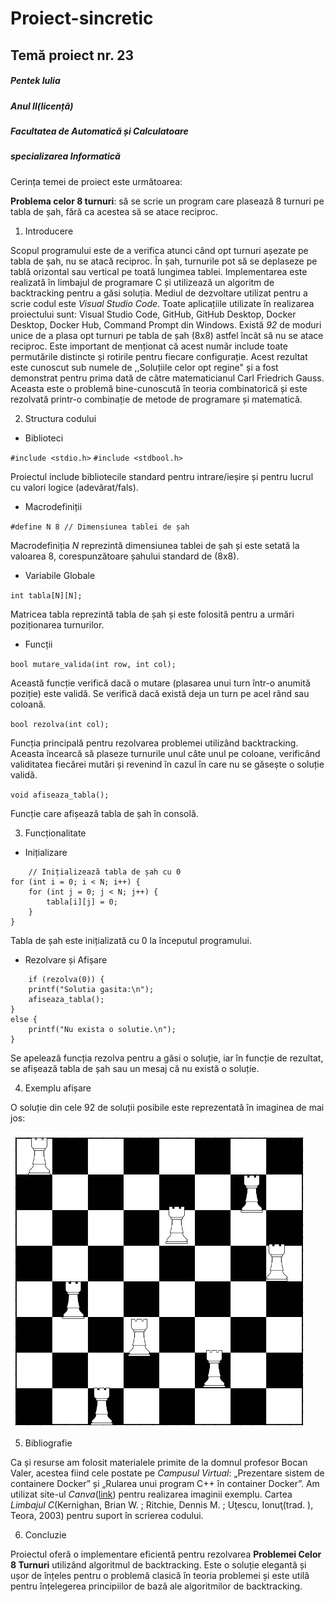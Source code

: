 # Proiect-sincretic
## Temă proiect nr. 23

##### Pentek Iulia 
##### Anul II(licență)
##### Facultatea de Automatică și Calculatoare
##### specializarea Informatică




Cerința temei de proiect este următoarea:

**Problema celor 8 turnuri**: să se scrie un program care plasează 8 turnuri pe tabla de șah, fără ca acestea să se atace reciproc.

1. Introducere

Scopul programului este de a verifica atunci când opt turnuri așezate pe tabla de șah, nu se atacă reciproc. 
În șah, turnurile pot să se deplaseze pe tablă orizontal sau vertical pe toată lungimea tablei. 
Implementarea este realizată în limbajul de programare C și utilizează un algoritm de backtracking pentru a găsi soluția.
Mediul de dezvoltare utilizat pentru a scrie codul este *Visual Studio Code*. Toate aplicațiile utilizate în realizarea proiectului sunt: Visual Studio Code, GitHub, GitHub Desktop, Docker Desktop, Docker Hub, Command Prompt din Windows.
Există *92* de moduri unice de a plasa opt turnuri pe tabla de șah (8x8) astfel încât să nu se atace reciproc. 
Este important de menționat că acest număr include toate permutările distincte și rotirile pentru fiecare configurație. 
Acest rezultat este cunoscut sub numele de ,,Soluțiile celor opt regine" și a fost demonstrat pentru prima dată de către matematicianul Carl Friedrich Gauss. 
Aceasta este o problemă bine-cunoscută în teoria combinatorică și este rezolvată printr-o combinație de metode de programare și matematică.

2. Structura codului 

- Biblioteci

`#include <stdio.h>`
`#include <stdbool.h>`

Proiectul include bibliotecile standard pentru intrare/ieșire și pentru lucrul cu valori logice (adevărat/fals).

- Macrodefiniții

`#define N 8 // Dimensiunea tablei de șah`

Macrodefiniția *N* reprezintă dimensiunea tablei de șah și este setată la valoarea 8, corespunzătoare șahului standard de (8x8).

- Variabile Globale

`int tabla[N][N];`

Matricea tabla reprezintă tabla de șah și este folosită pentru a urmări poziționarea turnurilor.

- Funcții 

`bool mutare_valida(int row, int col);`

Această funcție verifică dacă o mutare (plasarea unui turn într-o anumită poziție) este validă. Se verifică dacă există deja un turn pe acel rând sau coloană.

`bool rezolva(int col);`

Funcția principală pentru rezolvarea problemei utilizând backtracking. Aceasta încearcă să plaseze turnurile unul câte unul pe coloane, verificând validitatea fiecărei mutări și revenind în cazul în care nu se găsește o soluție validă.

`void afiseaza_tabla();`

Funcție care afișează tabla de șah în consolă.

3. Funcționalitate 
 
- Inițializare

```
    // Inițializează tabla de șah cu 0
for (int i = 0; i < N; i++) {
    for (int j = 0; j < N; j++) {
        tabla[i][j] = 0;
    }
}
```

Tabla de șah este inițializată cu 0 la începutul programului.

- Rezolvare și Afișare

```
    if (rezolva(0)) {
    printf("Solutia gasita:\n");
    afiseaza_tabla();
}
else {
    printf("Nu exista o solutie.\n");
}
```

Se apelează funcția rezolva pentru a găsi o soluție, iar în funcție de rezultat, se afișează tabla de șah sau un mesaj că nu există o soluție.

4. Exemplu afișare

O soluție din cele 92 de soluții posibile este reprezentată în imaginea de mai jos:

![Tabla de șah](img.jpg)

5. Bibliografie

Ca și resurse am folosit materialele primite de la domnul profesor Bocan Valer, acestea fiind cele postate pe *Campusul Virtual*: „Prezentare sistem de containere Docker” și „Rularea unui program C++ în container Docker”.
Am utilizat site-ul *Canva*([link](https://www.canva.com/)) pentru realizarea imaginii exemplu. 
Cartea *Limbajul C*(Kernighan, Brian W. ; Ritchie, Dennis M. ; Uţescu, Ionuţ(trad. ), Teora, 2003) pentru suport în scrierea codului.

6. Concluzie

Proiectul oferă o implementare eficientă pentru rezolvarea **Problemei Celor 8 Turnuri** utilizând algoritmul de backtracking. Este o soluție elegantă și ușor de înțeles pentru o problemă clasică în teoria problemei și este utilă pentru înțelegerea principiilor de bază ale algoritmilor de backtracking.